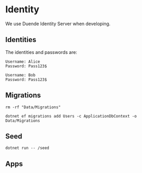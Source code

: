 # Identity

We use Duende Identity Server when developing.

## Identities

The identities and passwords are:

```
Username: Alice
Password: Pass123$

Username: Bob
Password: Pass123$
``````

## Migrations

```
rm -rf "Data/Migrations"

dotnet ef migrations add Users -c ApplicationDbContext -o Data/Migrations
```

## Seed

```
dotnet run -- /seed
```


## Apps

